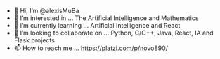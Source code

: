 - 👋 Hi, I’m @alexisMuBa
- 👀 I’m interested in ... The Artificial Intelligence and Mathematics
- 🌱 I’m currently learning ... Artificial Intelligence and React
- 💞️ I’m looking to collaborate on ... Python, C/C++, Java, React, IA and Flask projects
- 📫 How to reach me ...
  https://platzi.com/p/novo890/
<!---
alexisMuBa/alexisMuBa is a ✨ special ✨ repository because its `README.md` (this file) appears on your GitHub profile.
You can click the Preview link to take a look at your changes.
--->
